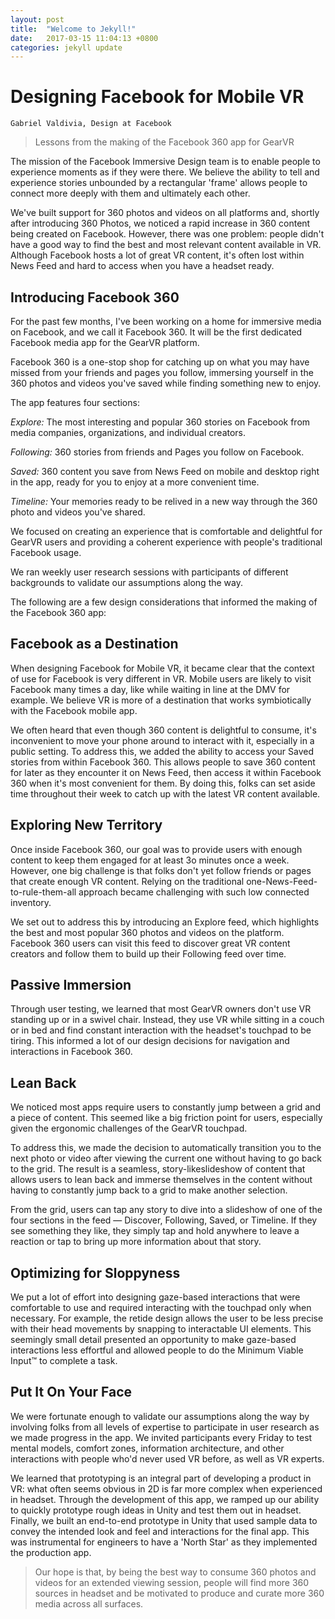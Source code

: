 ```yaml
---
layout: post
title:  "Welcome to Jekyll!"
date:   2017-03-15 11:04:13 +0800
categories: jekyll update
---
```

# Designing Facebook for Mobile VR
`Gabriel Valdivia, Design at Facebook`

> Lessons from the making of the Facebook 360 app for GearVR

The mission of the Facebook Immersive Design team is to enable people to experience moments as if they were there. We believe the ability to tell and experience stories unbounded by a rectangular 'frame' allows people to 
connect more deeply with them and ultimately each other.

We've built support for 360 photos and videos on all platforms and, shortly after introducing 360 Photos, we noticed a rapid increase in 360 content being created on Facebook. However, there was one problem: people didn't have a good way to find the best and most relevant content available in VR. Although Facebook hosts a lot of great VR content, it's often lost within News Feed and hard to access when you have a headset ready.

## Introducing Facebook 360
For the past few months, I've been working on a home for immersive media on Facebook, and we call it Facebook 360. It will be the first dedicated Facebook media app for the GearVR platform.

Facebook 360 is a one-stop shop for catching up on what you may have missed from your friends and pages you follow, immersing yourself in the 360 photos and videos you've saved while finding something new to enjoy.

The app features four sections:

*Explore:* The most interesting and popular 360 stories on Facebook from media companies, organizations, and individual creators.

*Following:* 360 stories from friends and Pages you follow on Facebook.

*Saved:* 360 content you save from News Feed on mobile and desktop right in the app, ready for you to enjoy at a more convenient time.

*Timeline:* Your memories ready to be relived in a new way through the 360 photo and videos you've shared.

We focused on creating an experience that is comfortable and delightful for GearVR users and providing a coherent experience with people's traditional Facebook usage. 

We ran weekly user research sessions with participants of different backgrounds to validate our assumptions along the way.

The following are a few design considerations that informed the making of the Facebook 360 app:

## Facebook as a Destination
When designing Facebook for Mobile VR, it became clear that the context of use for Facebook is very different in VR. Mobile users are likely to visit Facebook many times a day, like while waiting in line at the DMV for example. We believe VR is more of a destination that works symbiotically with the Facebook mobile app.

We often heard that even though 360 content is delightful to consume, it's inconvenient to move your phone around to interact with it, especially in a public setting. To address this, we added the ability to access your Saved stories from within Facebook 360. This allows people to save 360 content for later as they encounter it on News Feed, then access it within Facebook 360 when it's most convenient for them. By doing this, folks can set aside time throughout their week to catch up with the latest VR content available.

## Exploring New Territory
Once inside Facebook 360, our goal was to provide users with enough content to keep them engaged for at least 3o minutes once a week. However, one big challenge is that folks don't yet follow friends or pages that create enough VR content. Relying on the traditional one-News-Feed-to-rule-them-all approach became challenging with such low connected inventory.

We set out to address this by introducing an Explore feed, which highlights the best and most popular 360 photos and videos on the platform. Facebook 360 users can visit this feed to discover great VR content creators and follow them to build up their Following feed over time.

## Passive Immersion
Through user testing, we learned that most GearVR owners don't use VR standing up or in a swivel chair. Instead, they use VR while sitting in a couch or in bed and find constant interaction with the headset's touchpad to be tiring. This informed a lot of our design decisions for navigation and interactions in Facebook 360.

## Lean Back
We noticed most apps require users to constantly jump between a grid and a piece of content. This seemed like a big friction point for users, especially given the ergonomic challenges of the GearVR touchpad.

To address this, we made the decision to automatically transition you to the next photo or video after viewing the current one without having to go back to the grid. The result is a seamless, story-likeslideshow of content that allows users to lean back and immerse themselves in the content without having to constantly jump back to a grid to make another selection.

From the grid, users can tap any story to dive into a slideshow of one of the four sections in the feed — Discover, Following, Saved, or Timeline. If they see something they like, they simply tap and hold anywhere to leave a reaction or tap to bring up more information about that story.

## Optimizing for Sloppyness
We put a lot of effort into designing gaze-based interactions that were comfortable to use and required interacting with the touchpad only when necessary. For example, the retide design allows the user to be less precise with their head movements by snapping to interactable UI elements. This seemingly small detail presented an opportunity to make gaze-based interactions less effortful and allowed people to do the Minimum Viable Input™ to complete a task.

## Put It On Your Face
We were fortunate enough to validate our assumptions along the way by involving folks from all levels of expertise to participate in user research as we made progress in the app. We invited participants every Friday to test mental models, comfort zones, information architecture, and other interactions with people who'd never used VR before, as well as VR experts.

We learned that prototyping is an integral part of developing a product in VR: what often seems obvious in 2D is far more complex when experienced in headset. Through the development of this app, we ramped up our ability to quickly prototype rough ideas in Unity and test them out in headset. Finally, we built an end-to-end prototype in Unity that used sample data to convey the intended look and feel and interactions for the final app. This was instrumental for engineers to have a 'North Star' as they implemented the production app.

> Our hope is that, by being the best way to consume 360 photos and videos for an extended viewing session, people will find more 360 sources in headset and be motivated to produce and curate more 360 media across all surfaces.
